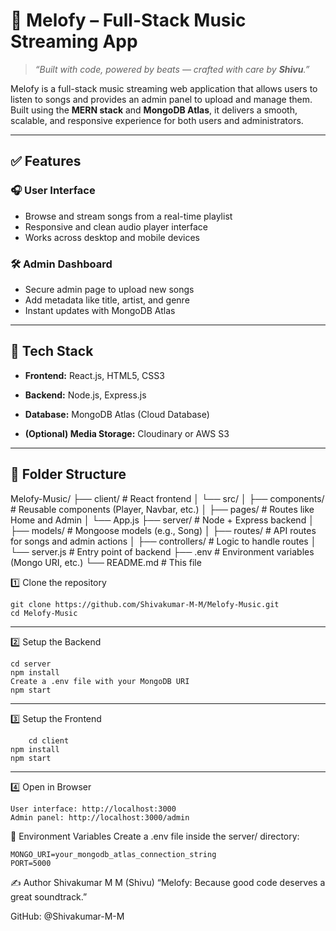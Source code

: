 # 🎵 Melofy – Full-Stack Music Streaming App

> _“Built with code, powered by beats — crafted with care by **Shivu**.”_

Melofy is a full-stack music streaming web application that allows users to listen to songs and provides an admin panel to upload and manage them. Built using the **MERN stack** and **MongoDB Atlas**, it delivers a smooth, scalable, and responsive experience for both users and administrators.

---

## ✅ Features

### 🎧 User Interface
- Browse and stream songs from a real-time playlist
- Responsive and clean audio player interface
- Works across desktop and mobile devices

### 🛠 Admin Dashboard
- Secure admin page to upload new songs
- Add metadata like title, artist, and genre
- Instant updates with MongoDB Atlas

---

## 🧰 Tech Stack

- **Frontend:** React.js, HTML5, CSS3
- **Backend:** Node.js, Express.js

- **Database:** MongoDB Atlas (Cloud Database)
- **(Optional) Media Storage:** Cloudinary or AWS S3

---

## 📁 Folder Structure
Melofy-Music/
├── client/               # React frontend
│   └── src/
│       ├── components/   # Reusable components (Player, Navbar, etc.)
│       ├── pages/        # Routes like Home and Admin
│       └── App.js
├── server/               # Node + Express backend
│   ├── models/           # Mongoose models (e.g., Song)
│   ├── routes/           # API routes for songs and admin actions
│   ├── controllers/      # Logic to handle routes
│   └── server.js         # Entry point of backend
├── .env                  # Environment variables (Mongo URI, etc.)
└── README.md             # This file



 1️⃣ Clone the repository

	git clone https://github.com/Shivakumar-M-M/Melofy-Music.git
	cd Melofy-Music

---
 2️⃣ Setup the Backend
	
	cd server
	npm install
	Create a .env file with your MongoDB URI
	npm start
 ---
  3️⃣ Setup the Frontend
  
        cd client
 	npm install
	npm start
  ---
 4️⃣ Open in Browser
 
	User interface: http://localhost:3000
	Admin panel: http://localhost:3000/admin

 🔐 Environment Variables
  Create a .env file inside the server/ directory:
  
 	MONGO_URI=your_mongodb_atlas_connection_string
	PORT=5000


✍️ Author
 Shivakumar M M (Shivu)
“Melofy: Because good code deserves a great soundtrack.”

 GitHub: @Shivakumar-M-M
